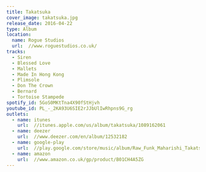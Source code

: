 ```yaml
---
title: Takatsuka
cover_image: takatsuka.jpg
release_date: 2016-04-22
type: Album
location:
  name: Rogue Studios
  url:  //www.roguestudios.co.uk/
tracks:
  - Siren
  - Blessed Love
  - Mallets
  - Made In Hong Kong
  - Plimsole
  - Don The Crown
  - Bernard
  - Tortoise Stampede
spotify_id: 5GoS0MKtTna4X90fStHjvh
youtube_id: PL_-_2KA93U6SIE2rJJbUlIwRhpns9G_rg
outlets:
  - name: itunes
    url:  //itunes.apple.com/us/album/takatsuka/1089162061
  - name: deezer
    url:  //www.deezer.com/en/album/12532182
  - name: google-play
    url:  //play.google.com/store/music/album/Raw_Funk_Maharishi_Takatsuka?id=B2ednais3bcu3ua7cymck4wrxm4
  - name: amazon
    url:  //www.amazon.co.uk/gp/product/B01CH4A5ZG
---
```

